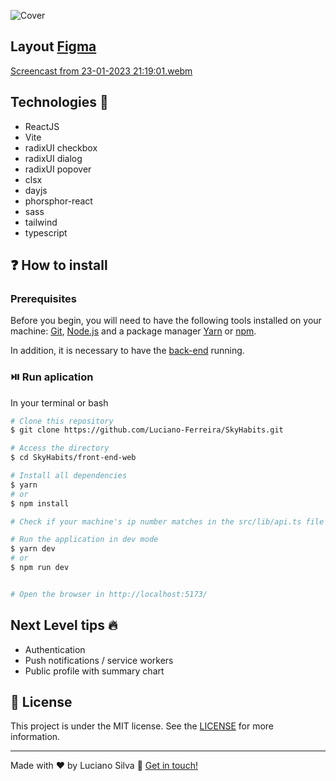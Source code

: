 ![Cover](https://user-images.githubusercontent.com/46464433/214169300-02ec4b4c-7003-42e7-b864-617064e54e77.png)
## Layout [Figma](https://www.figma.com/file/5jbHW05S9TttkQ5iofRxRF/Habits-(i)-(Community)?node-id=6%3A343&t=dKFWH05gt3ONi2FO-1)

[Screencast from 23-01-2023 21:19:01.webm](https://user-images.githubusercontent.com/46464433/214183631-453a64ef-f942-49d9-918c-82a735cb768d.webm)


## Technologies :rocket:

- ReactJS
- Vite
- radixUI checkbox
- radixUI dialog
- radixUI popover
- clsx
- dayjs
- phorsphor-react
- sass
- tailwind
- typescript


## ❓ How to install

### Prerequisites

Before you begin, you will need to have the following tools installed on your machine: [Git](https://git-scm.com), [Node.js](https://nodejs.org/en/) and a package manager [Yarn](https://yarnpkg.com/) or [npm](https://www.npmjs.com/). 

In addition, it is necessary to have the [back-end](https://github.com/Luciano-Ferreira/SkyHabits/tree/main/backend) running.

### ⏯️ Run aplication
In your terminal or bash

```bash
# Clone this repository
$ git clone https://github.com/Luciano-Ferreira/SkyHabits.git

# Access the directory
$ cd SkyHabits/front-end-web

# Install all dependencies
$ yarn 
# or
$ npm install

# Check if your machine's ip number matches in the src/lib/api.ts file

# Run the application in dev mode
$ yarn dev
# or 
$ npm run dev


# Open the browser in http://localhost:5173/

```


## Next Level tips :fire:
- Authentication
- Push notifications / service workers
- Public profile with summary chart

## :memo: License
This project is under the MIT license. See the [LICENSE](https://github.com/Luciano-Ferreira/SkyHabits/blob/main/LICENSE) for more information.

---

Made with ♥ by Luciano Silva :wave: [Get in touch!](https://www.linkedin.com/in/lucianof-silva/)


